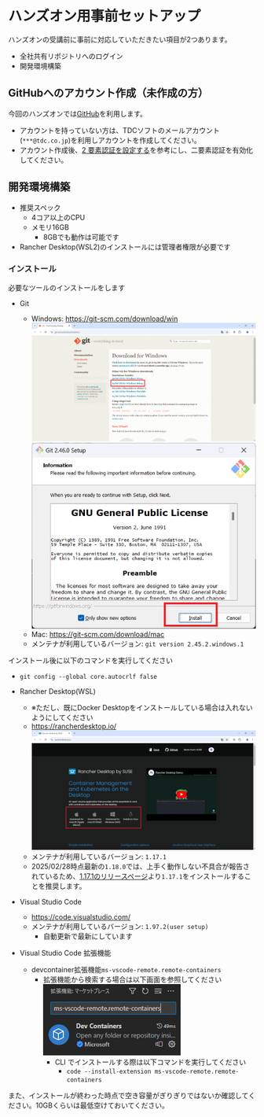 # ハンズオン用事前セットアップ

ハンズオンの受講前に事前に対応していただきたい項目が2つあります。

- 全社共有リポジトリへのログイン
- 開発環境構築

## GitHubへのアカウント作成（未作成の方）

今回のハンズオンでは[GitHub](https://github.com)を利用します。

- アカウントを持っていない方は、TDCソフトのメールアカウント(`***@tdc.co.jp`)を利用しアカウントを作成してください。
- アカウント作成後、[2 要素認証を設定する](https://docs.github.com/ja/authentication/securing-your-account-with-two-factor-authentication-2fa/configuring-two-factor-authentication#configuring-two-factor-authentication-using-a-totp-app)を参考にし、二要素認証を有効化してください。

## 開発環境構築

- 推奨スペック
  - 4コア以上のCPU
  - メモリ16GB
    - 8GBでも動作は可能です
- Rancher Desktop(WSL2)のインストールには管理者権限が必要です

### インストール

必要なツールのインストールをします

- Git

  - Windows: <https://git-scm.com/download/win>
    ![git インストールサイト](../../assets/git-docs.png)
    ![git インストール](../../assets/git-install.png)
  - Mac: <https://git-scm.com/download/mac>
  - メンテナが利用しているバージョン: `git version 2.45.2.windows.1`

インストール後に以下のコマンドを実行してください

- `git config --global core.autocrlf false`

- Rancher Desktop(WSL)

  - ※ただし、既にDocker Desktopをインストールしている場合は入れないようにしてください
  - <https://rancherdesktop.io/>
    ![Rancher-Desktop web](../../assets/rancher-web.png)
  - メンテナが利用しているバージョン: `1.17.1`
  - 2025/02/28時点最新の`1.18.0`では、上手く動作しない不具合が報告されているため、[1.17.1のリリースページ](https://github.com/rancher-sandbox/rancher-desktop/releases/tag/v1.17.1)より`1.17.1`をインストールすることを推奨します。

- Visual Studio Code

  - <https://code.visualstudio.com/>
  - メンテナが利用しているバージョン: `1.97.2(user setup)`
    - 自動更新で最新にしています

- Visual Studio Code 拡張機能
  - devcontainer拡張機能`ms-vscode-remote.remote-containers`
    - 拡張機能から検索する場合は以下画面を参照してください
      ![](../../../.devcontainer/image/dev_containers.png)
      - CLI でインストールする際は以下コマンドを実行してください
        - `code --install-extension ms-vscode-remote.remote-containers`

また、インストールが終わった時点で空き容量がぎりぎりではないか確認してください。10GBくらいは最低空けておいてください。
